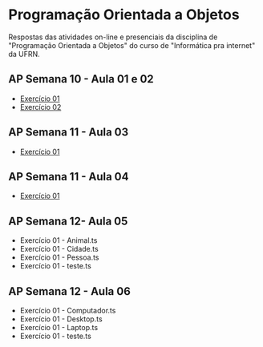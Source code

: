 # Programação Orientada a Objetos
 Respostas das atividades on-line e presenciais da disciplina de "Programação Orientada a Objetos" do curso de "Informática pra internet" da UFRN.
 
## AP Semana 10 - Aula 01 e 02
* [Exercício 01](https://github.com/felipemadu13/JavaScript_IMD/blob/c8b9dd383ce985837541224c24dcf51ae7412756/Programa%C3%A7%C3%A3o%20Orientada%20a%20Objetos/Atividades_Presenciais/Semana%2010/poo_aula_01_02_ex001.js)
* [Exercício 02](https://github.com/felipemadu13/JavaScript_IMD/blob/c8b9dd383ce985837541224c24dcf51ae7412756/Programa%C3%A7%C3%A3o%20Orientada%20a%20Objetos/Atividades_Presenciais/Semana%2010/poo_aula_01_02_ex002.js)

## AP Semana 11 - Aula 03
* [Exercício 01](https://github.com/felipemadu13/JavaScript_IMD/blob/6bee03ace5eb1bce7a856616305a20a200bc07bb/Programa%C3%A7%C3%A3o%20Orientada%20a%20Objetos/Atividades_Presenciais/Semana%2011/poo_aula_04_ex001.js)

## AP Semana 11 - Aula 04
* [Exercício 01](https://github.com/felipemadu13/JavaScript_IMD/blob/6bee03ace5eb1bce7a856616305a20a200bc07bb/Programa%C3%A7%C3%A3o%20Orientada%20a%20Objetos/Atividades_Presenciais/Semana%2011/poo_aula_05_ex001.js)

## AP Semana 12- Aula 05
* Exercício 01 - Animal.ts
* Exercício 01 - Cidade.ts
* Exercício 01 - Pessoa.ts
* Exercício 01 - teste.ts

## AP Semana 12 - Aula 06
* Exercício 01 - Computador.ts
* Exercício 01 - Desktop.ts
* Exercício 01 - Laptop.ts
* Exercício 01 - teste.ts
